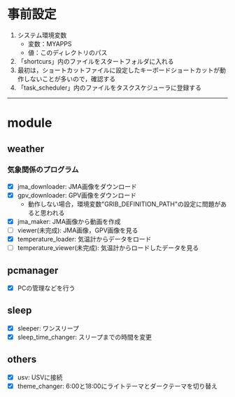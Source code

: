 # 事前設定
1. システム環境変数
   - 変数：MYAPPS
   - 値：このディレクトリのパス
2. 「shortcurs」内のファイルをスタートフォルダに入れる
3. 最初は，ショートカットファイルに設定したキーボードショートカットが動作しないことが多いので，確認する
4. 「task_scheduler」内のファイルをタスクスケジューラに登録する
___
# module
## weather
### 気象関係のプログラム
- [x] jma_downloader: JMA画像をダウンロード
- [x] gpv_downloader: GPV画像をダウンロード
   * 動作しない場合，環境変数"GRIB_DEFINITION_PATH"の設定に問題があると思われる
- [x] jma_maker: JMA画像から動画を作成
- [ ] viewer(未完成): JMA画像，GPV画像を見る
- [x] temperature_loader: 気温計からデータをロード
- [ ] temperature_viewer(未完成): 気温計からロードしたデータを見る
## pcmanager
- [x] PCの管理などを行う
## sleep
- [x] sleeper: ワンスリープ
- [x] sleep_time_changer: スリープまでの時間を変更
## others
- [x] usv: USVに接続
- [x] theme_changer: 6:00と18:00にライトテーマとダークテーマを切り替え